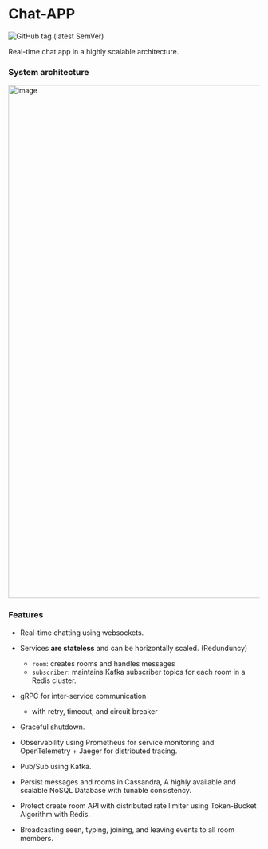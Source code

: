 # Chat-APP
![GitHub tag (latest SemVer)](https://img.shields.io/github/v/tag/omran95/chat-app?label=Version&sort=semver)

Real-time chat app in a highly scalable architecture. 


### System architecture

<img width="1028" alt="image" src="https://raw.githubusercontent.com/omran95/chat-app/main/architecture.png">


### Features
- Real-time chatting using websockets.
- Services **are stateless** and can be horizontally scaled. (Redunduncy)
  - `room`: creates rooms and handles messages
  - `subscriber`: maintains Kafka subscriber topics for each room in a Redis cluster.

- gRPC for inter-service communication
  - with retry, timeout, and circuit breaker
- Graceful shutdown.
- Observability using Prometheus for service monitoring and OpenTelemetry + Jaeger for distributed tracing.
- Pub/Sub using Kafka.
- Persist messages and rooms in Cassandra, A highly available and scalable NoSQL Database with tunable consistency.
- Protect create room API with distributed rate limiter using Token-Bucket Algorithm with Redis.
- Broadcasting seen, typing, joining, and leaving events to all room members.
